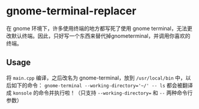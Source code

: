 # gnome-terminal-replacer

在 gnome 环境下，许多使用终端的地方都写死了使用 gnome terminal，无法更改默认终端。因此，只好写一个东西来替代掉gnometerminal，并调用你喜欢的终端。

## Usage

将 `main.cpp` 编译，之后改名为 gnome-terminal，放到 `/usr/local/bin` 中，以后如下的命令： `gnome-terminal --working-directory='~/' -- ls` 都会被翻译成 `konsole` 的命令并执行啦！（只支持 `--working-directory=` 和 `--` 两种命令行参数） 
